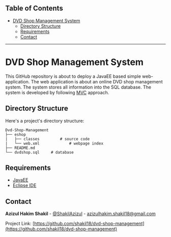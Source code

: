 
## Table of Contents

- [DVD Shop Management System <a name = "about_the_project"></a>](#online-inventory-system-)
  - [Directory Structure <a name = "directory_structure"></a>](#directory-structure-)
  - [Requirements <a name = "requirements"></a>](#requirements-)
  - [Contact <a name = "contact"></a>](#contact-)
---

<!-- ABOUT THE PROJECT -->
# DVD Shop Management System <a name = "about_the_project"></a>

This GitHub repository is about to deploy a JavaEE based simple web-application. The web application is about an online DVD shop management system. The system stores all information into the SQL database. The system is developed by following [MVC](https://en.wikipedia.org/wiki/Model%E2%80%93view%E2%80%93controller) approach. 


<!-- DIRECTORY STRUCTURE -->
## Directory Structure <a name = "directory_structure"></a>

Here's a project's directory structure:

```text
Dvd-Shop-Management
├── eshop
|   ├── classes			# source code
|   └── web.xml			    # webpage index
├── README.md
└── dvdshop.sql     # database

```

<!-- REQUIREMENTS  -->
## Requirements <a name = "requirements"></a>

- [JavaEE <a href="https://www.oracle.com/java/technologies/ee8-install-guide.html"> </a>](java_ee_download)
- [Eclipse IDE <a href="hhttps://www.eclipse.org/downloads/"> </a>](eclipse_download)


<!-- CONTACT -->
## Contact <a name = "contact"></a>

**Azizul Hakim Shakil** - [@ShakilAzizul](https://twitter.com/ShakilAzizul) - azizulhakim.shakil18@gmail.com

Project Link: [https://github.com/shakil18/dvd-shop-management](https://github.com/shakil18/dvd-shop-management)
